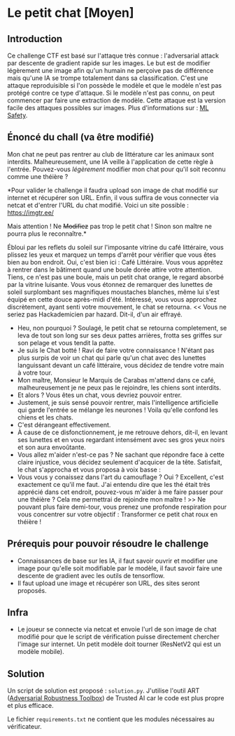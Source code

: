 # Le petit chat [Moyen]

## Introduction ## 
Ce challenge CTF est basé sur l'attaque très connue : l'adversarial attack par descente de gradient rapide sur les 
images. Le but est de modifier légèrement une image afin qu'un humain ne perçoive pas de différence mais qu'une IA 
se trompe totalement dans sa classification. C'est une attaque reproduisible si l'on possède le modèle et que le modèle 
n'est pas protégé contre ce type d'attaque. Si le modèle n'est pas connu, on peut commencer par faire une extraction 
de modèle. Cette attaque est la version facile des attaques possibles sur images. Plus d'informations sur : 
[ML Safety](https://www.mlsafety.org/).

## Énoncé du chall (va être modifié) ##
Mon chat ne peut pas rentrer au club de littérature car les animaux sont interdits. Malheureusement, une IA veille à 
l'application de cette règle à l'entrée. Pouvez-vous *légèrement* modifier mon chat pour qu'il soit reconnu comme une 
théière ? 

*Pour valider le challenge il faudra upload son image de chat modifié sur internet et récupérer son URL. Enfin, il vous 
suffira de vous connecter via netcat et d'entrer l'URL du chat modifié. Voici un site possible : https://imgtr.ee/

Mais attention ! Ne ~~Modifiez~~ pas trop le petit chat ! Sinon son maître ne pourra plus le reconnaître.*

Ébloui par les reflets du soleil sur l'imposante vitrine du café littéraire, vous plissez les yeux et marquez un temps d'arrêt pour vérifier que vous êtes bien au bon endroit. Oui, c'est bien ici : Café Littéraire. Vous vous apprêtez à rentrer dans le bâtiment quand une boule dorée attire votre attention. Tiens, ce n'est pas une boule, mais un petit chat orange, le regard absorbé par la vitrine luisante. Vous vous étonnez de remarquer des lunettes de soleil surplombant ses magnifiques moustaches blanches, même lui s'est équipé en cette douce après-midi d'été. Intéressé, vous vous approchez discrètement, ayant senti votre mouvement, le chat se retourna. 
<< Vous ne seriez pas Hackademicien par hazard. Dit-il, d'un air effrayé.
- Heu, non pourquoi ?
Soulagé, le petit chat se retourna completement, se leva de tout son long sur ses deux pattes arrières, frotta ses griffes sur son pelage et vous tendit la patte.
- Je suis le Chat botté ! Ravi de faire votre connaissance ! 
N'étant pas plus surpis de voir un chat qui parle qu'un chat avec des lunettes languissant devant un café littéraire, vous décidez de tendre votre main à votre tour. 
- Mon maître, Monsieur le Marquis de Carabas m'attend dans ce café, malheureusement je ne peux pas le rejoindre, les chiens sont interdits. 
- Et alors ? Vous êtes un chat, vous devriez pouvoir entrer.
- Justement, je suis sensé pouvoir rentrer, mais l'intelligence artificielle qui garde l'entrée se mélange les neurones ! Voila qu'elle confond les chiens et les chats.
- C'est dérangeant effectivement.
- À cause de ce disfonctionnement, je me retrouve dehors, dit-il, en levant ses lunettes et en vous regardant intensément avec ses gros yeux noirs et son aura envoûtante.  
- Vous allez m'aider n'est-ce pas ? 
Ne sachant que répondre face à cette claire injustice, vous décidez seulement d'acquicer de la tête. Satisfait, le chat s'approcha et vous proposa à voix basse : 
- Vous vous y conaissez dans l'art du camouflage ? Oui ? Excellent, c'est exactement ce qu'il me faut. J'ai entendu dire que les thé était très apprécié dans cet endroit, pouvez-vous m'aider à me faire passer pour une théière ? Cela me permettrai de rejoindre mon maître ! >> 
Ne pouvant plus faire demi-tour, vous prenez une profonde respiration pour vous concentrer sur votre objectif : Transformer ce petit chat roux en théière ! 




## Prérequis pour pouvoir résoudre le challenge ##
- Connaissances de base sur les IA, il faut savoir ouvrir et modifier une image pour qu'elle soit modifiable par le 
modèle, il faut savoir faire une descente de gradient avec les outils de tensorflow.
- Il faut upload une image et récupérer son URL, des sites seront proposés.


## Infra ##
- Le joueur se connecte via netcat et envoie l'url de son image de chat modifié pour que le script de vérification
    puisse directement chercher l'image sur internet. Un petit modèle doit tourner (ResNetV2 qui est un modèle mobile).

## Solution ##
Un script de solution est proposé : ```solution.py```. J'utilise l'outil ART 
([Adversarial Robustness Toolbox](https://github.com/Trusted-AI/adversarial-robustness-toolbox)) de Trusted AI
car le code est plus propre et plus efficace. 

Le fichier `requirements.txt` ne contient que les modules nécessaires au vérificateur.


